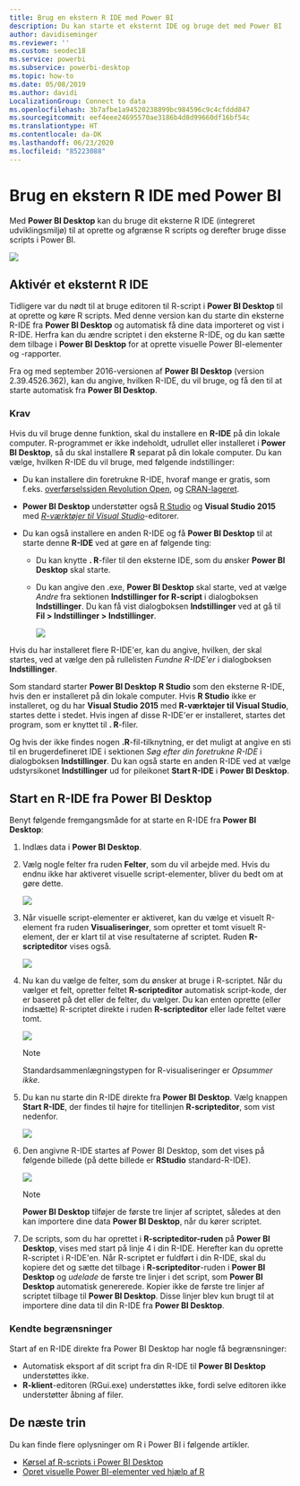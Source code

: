 ```yaml
---
title: Brug en ekstern R IDE med Power BI
description: Du kan starte et eksternt IDE og bruge det med Power BI
author: davidiseminger
ms.reviewer: ''
ms.custom: seodec18
ms.service: powerbi
ms.subservice: powerbi-desktop
ms.topic: how-to
ms.date: 05/08/2019
ms.author: davidi
LocalizationGroup: Connect to data
ms.openlocfilehash: 3b7afbe1a94520238899bc984596c9c4cfddd847
ms.sourcegitcommit: eef4eee24695570ae3186b4d8d99660df16bf54c
ms.translationtype: HT
ms.contentlocale: da-DK
ms.lasthandoff: 06/23/2020
ms.locfileid: "85223088"
---
```

# <a name="use-an-external-r-ide-with-power-bi"></a>Brug en ekstern R IDE med Power BI
Med **Power BI Desktop** kan du bruge dit eksterne R IDE (integreret udviklingsmiljø) til at oprette og afgrænse R scripts og derefter bruge disse scripts i Power BI.

![](media/desktop-r-ide/r-ide_1a.png)

## <a name="enable-an-external-r-ide"></a>Aktivér et eksternt R IDE
Tidligere var du nødt til at bruge editoren til R-script i **Power BI Desktop** til at oprette og køre R scripts. Med denne version kan du starte din eksterne R-IDE fra **Power BI Desktop** og automatisk få dine data importeret og vist i R-IDE. Herfra kan du ændre scriptet i den eksterne R-IDE, og du kan sætte dem tilbage i **Power BI Desktop** for at oprette visuelle Power BI-elementer og -rapporter.

Fra og med september 2016-versionen af **Power BI Desktop** (version 2.39.4526.362), kan du angive, hvilken R-IDE, du vil bruge, og få den til at starte automatisk fra **Power BI Desktop**.

### <a name="requirements"></a>Krav
Hvis du vil bruge denne funktion, skal du installere en **R-IDE** på din lokale computer. R-programmet er ikke indeholdt, udrullet eller installeret i **Power BI Desktop**, så du skal installere **R** separat på din lokale computer. Du kan vælge, hvilken R-IDE du vil bruge, med følgende indstillinger:

* Du kan installere din foretrukne R-IDE, hvoraf mange er gratis, som f.eks. [overførselssiden Revolution Open](https://mran.revolutionanalytics.com/download/), og [CRAN-lageret](https://cran.r-project.org/bin/windows/base/).
* **Power BI Desktop** understøtter også [R Studio](https://www.rstudio.com/) og **Visual Studio 2015** med [*R-værktøjer til Visual Studio*](/visualstudio/rtvs)-editorer.
* Du kan også installere en anden R-IDE og få **Power BI Desktop** til at starte denne **R-IDE** ved at gøre en af følgende ting:
  
  * Du kan knytte **. R**-filer til den eksterne IDE, som du ønsker **Power BI Desktop** skal starte.
  * Du kan angive den .exe, **Power BI Desktop** skal starte, ved at vælge *Andre* fra sektionen **Indstillinger for R-script** i dialogboksen **Indstillinger**. Du kan få vist dialogboksen **Indstillinger** ved at gå til **Fil > Indstillinger > Indstillinger**.
    
    ![](media/desktop-r-ide/r-ide_1b.png)

Hvis du har installeret flere R-IDE'er, kan du angive, hvilken, der skal startes, ved at vælge den på rullelisten *Fundne R-IDE'er* i dialogboksen **Indstillinger**.

Som standard starter **Power BI Desktop** **R Studio** som den eksterne R-IDE, hvis den er installeret på din lokale computer. Hvis **R Studio** ikke er installeret, og du har **Visual Studio 2015** med **R-værktøjer til Visual Studio**, startes dette i stedet. Hvis ingen af disse R-IDE'er er installeret, startes det program, som er knyttet til **. R**-filer.

Og hvis der ikke findes nogen **.R**-fil-tilknytning, er det muligt at angive en sti til en brugerdefineret IDE i sektionen *Søg efter din foretrukne R-IDE* i dialogboksen **Indstillinger**. Du kan også starte en anden R-IDE ved at vælge udstyrsikonet **Indstillinger** ud for pileikonet **Start R-IDE** i **Power BI Desktop**.

## <a name="launch-an-r-ide-from-power-bi-desktop"></a>Start en R-IDE fra Power BI Desktop
Benyt følgende fremgangsmåde for at starte en R-IDE fra **Power BI Desktop**:

1. Indlæs data i **Power BI Desktop**.
2. Vælg nogle felter fra ruden **Felter**, som du vil arbejde med. Hvis du endnu ikke har aktiveret visuelle script-elementer, bliver du bedt om at gøre dette.
   
   ![](media/desktop-r-ide/r-ide_3.png)
3. Når visuelle script-elementer er aktiveret, kan du vælge et visuelt R-element fra ruden **Visualiseringer**, som opretter et tomt visuelt R-element, der er klart til at vise resultaterne af scriptet. Ruden **R-scripteditor** vises også.
   
   ![](media/desktop-r-ide/r-ide_4.png)
4. Nu kan du vælge de felter, som du ønsker at bruge i R-scriptet. Når du vælger et felt, opretter feltet **R-scripteditor** automatisk script-kode, der er baseret på det eller de felter, du vælger. Du kan enten oprette (eller indsætte) R-scriptet direkte i ruden **R-scripteditor** eller lade feltet være tomt.
   
   ![](media/desktop-r-ide/r-ide_5.png)
   
   > [!NOTE]
   > Standardsammenlægningstypen for R-visualiseringer er *Opsummer ikke*.
   > 
   > 
5. Du kan nu starte din R-IDE direkte fra **Power BI Desktop**. Vælg knappen **Start R-IDE**, der findes til højre for titellinjen **R-scripteditor**, som vist nedenfor.
   
   ![](media/desktop-r-ide/r-ide_6.png)
6. Den angivne R-IDE startes af Power BI Desktop, som det vises på følgende billede (på dette billede er **RStudio** standard-R-IDE).
   
   ![](media/desktop-r-ide/r-ide_7.png)
   
   > [!NOTE]
   > **Power BI Desktop** tilføjer de første tre linjer af scriptet, således at den kan importere dine data **Power BI Desktop**, når du kører scriptet.
   > 
   > 
7. De scripts, som du har oprettet i **R-scripteditor-ruden** på **Power BI Desktop**, vises med start på linje 4 i din R-IDE. Herefter kan du oprette R-scriptet i R-IDE'en. Når R-scriptet er fuldført i din R-IDE, skal du kopiere det og sætte det tilbage i **R-scripteditor**-ruden i **Power BI Desktop** og *udelade* de første tre linjer i det script, som **Power BI Desktop** automatisk genererede. Kopier ikke de første tre linjer af scriptet tilbage til **Power BI Desktop**. Disse linjer blev kun brugt til at importere dine data til din R-IDE fra **Power BI Desktop**.

### <a name="known-limitations"></a>Kendte begrænsninger
Start af en R-IDE direkte fra Power BI Desktop har nogle få begrænsninger:

* Automatisk eksport af dit script fra din R-IDE til **Power BI Desktop** understøttes ikke.
* **R-klient**-editoren (RGui.exe) understøttes ikke, fordi selve editoren ikke understøtter åbning af filer.

## <a name="next-steps"></a>De næste trin
Du kan finde flere oplysninger om R i Power BI i følgende artikler.

* [Kørsel af R-scripts i Power BI Desktop](desktop-r-scripts.md)
* [Opret visuelle Power BI-elementer ved hjælp af R](../create-reports/desktop-r-visuals.md)
